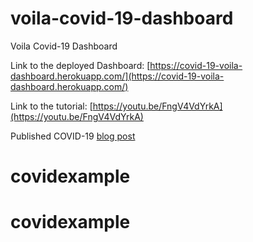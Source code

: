 # voila-covid-19-dashboard
Voila Covid-19 Dashboard

Link to the deployed Dashboard: [https://covid-19-voila-dashboard.herokuapp.com/](https://covid-19-voila-dashboard.herokuapp.com/)

Link to the tutorial: [https://youtu.be/FngV4VdYrkA](https://youtu.be/FngV4VdYrkA)

Published COVID-19 [blog post](https://towardsdatascience.com/building-covid-19-analysis-dashboard-using-python-and-voila-ee091f65dcbb)

# covidexample
# covidexample
